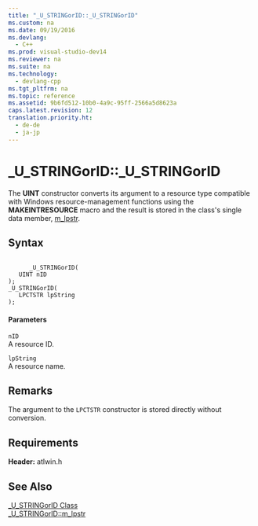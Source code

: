 ```yaml
---
title: "_U_STRINGorID::_U_STRINGorID"
ms.custom: na
ms.date: 09/19/2016
ms.devlang: 
  - C++
ms.prod: visual-studio-dev14
ms.reviewer: na
ms.suite: na
ms.technology: 
  - devlang-cpp
ms.tgt_pltfrm: na
ms.topic: reference
ms.assetid: 9b6fd512-10b0-4a9c-95ff-2566a5d8623a
caps.latest.revision: 12
translation.priority.ht: 
  - de-de
  - ja-jp
---
```

# _U_STRINGorID::_U_STRINGorID
The **UINT** constructor converts its argument to a resource type compatible with Windows resource-management functions using the **MAKEINTRESOURCE** macro and the result is stored in the class's single data member, [m_lpstr](../vs140/_U_STRINGorID--m_lpstr.md).  
  
## Syntax  
  
```  
  
      _U_STRINGorID(  
   UINT nID   
);  
_U_STRINGorID(  
   LPCTSTR lpString   
);  
```  
  
#### Parameters  
 `nID`  
 A resource ID.  
  
 `lpString`  
 A resource name.  
  
## Remarks  
 The argument to the `LPCTSTR` constructor is stored directly without conversion.  
  
## Requirements  
 **Header:** atlwin.h  
  
## See Also  
 [_U_STRINGorID Class](../vs140/_U_STRINGorID-Class.md)   
 [_U_STRINGorID::m_lpstr](../vs140/_U_STRINGorID--m_lpstr.md)